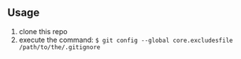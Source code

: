 ## Usage

1. clone this repo
2. execute the command: `$ git config --global core.excludesfile /path/to/the/.gitignore`

